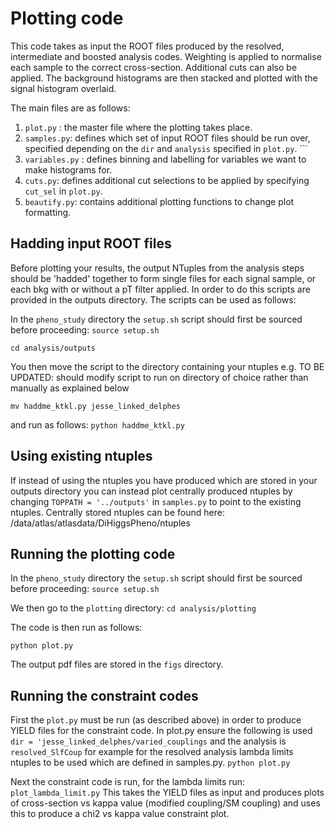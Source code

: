 # Plotting code

This code takes as input the ROOT files produced by the resolved, intermediate and boosted analysis codes. 
Weighting is applied to normalise each sample to the correct cross-section. Additional cuts can also be applied.
The background histograms are then stacked and plotted with the signal histogram overlaid. 

The main files are as follows: 
1) ```plot.py``` : the master file where the plotting takes place.
2) ```samples.py```: defines which set of input ROOT files should be run over, specified depending on the ```dir``` and ```analysis``` specified in ```plot.py```. ```
3) ```variables.py``` : defines binning and labelling for variables we want to make histograms for.
4) ```cuts.py```: defines additional cut selections to be applied by specifying ```cut_sel``` in ```plot.py```.
5) ```beautify.py```: contains additional plotting functions to change plot formatting. 

## Hadding input ROOT files

Before plotting your results, the output NTuples from the analysis steps should be 'hadded' together to form single files for each signal sample, or each bkg with or without a pT filter applied. In order to do this scripts are provided in the outputs directory. The scripts can be used as follows:

In the ```pheno_study``` directory the ```setup.sh``` script should first be sourced before proceeding:
```source setup.sh``` 

```cd analysis/outputs```

You then move the script to the directory containing your ntuples e.g. TO BE UPDATED: should modify script to run on directory of choice rather than manually as explained below

```mv haddme_ktkl.py jesse_linked_delphes```

and run as follows:
```python haddme_ktkl.py```

## Using existing ntuples

If instead of using the ntuples you have produced which are stored in your outputs directory you can instead plot centrally produced ntuples by changing ```TOPPATH = '../outputs'``` in ```samples.py``` to point to the existing ntuples. Centrally stored ntuples can be found here: /data/atlas/atlasdata/DiHiggsPheno/ntuples

## Running the plotting code

In the ```pheno_study``` directory the ```setup.sh``` script should first be sourced before proceeding:
```source setup.sh``` 

We then go to the ```plotting``` directory: 
```cd analysis/plotting```

The code is then run as follows: 

```python plot.py```

The output pdf files are stored in the ```figs``` directory.  

## Running the constraint codes

First the ```plot.py``` must be run (as described above) in order to produce YIELD files for the constraint code. In plot.py ensure the following is used ```dir = 'jesse_linked_delphes/varied_couplings``` and the analysis is ```resolved_SlfCoup``` for example for the resolved analysis lambda limits ntuples to be used which are defined in samples.py. 
```python plot.py```

Next the constraint code is run, for the lambda limits run:
```plot_lambda_limit.py```
This takes the YIELD files as input and produces plots of cross-section vs kappa value (modified coupling/SM coupling) and uses this to produce a chi2 vs kappa value constraint plot.  

